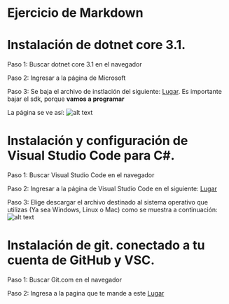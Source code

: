 
# Ejercicio de Markdown

# Instalación de dotnet core 3.1.
Paso 1: Buscar dotnet core 3.1 en el navegador

Paso 2: Ingresar a la página de Microsoft

Paso 3: Se baja el archivo de instlación del siguiente:
[Lugar](https://dotnet.microsoft.com/download/dotnet-core/3.0).
Es importante bajar el sdk, porque **vamos a programar**

La página se ve así:
![alt text](https://i.paste.pics/6a030c7cdf45aa45be93426647db7c04.png "Netcore")





# Instalación y configuración de Visual Studio Code para C#.
Paso 1: Buscar Visual Studio Code en el navegador 

Paso 2: Ingresar a la página de Visual Studio Code en el siguiente: [Lugar](
https://code.visualstudio.com/download=)

Paso 3: Elige descargar el archivo destinado al sistema operativo que utilizas (Ya sea Windows, Linux o Mac) como se muestra a continuación:
![alt text](https://i.paste.pics/c4ee277ab4b2deb59fcfa8ec8e5dae7f.png "Visual Studio")



# Instalación de git. conectado a tu cuenta de GitHub y VSC.
Paso 1: Buscar Git.com en el navegador 

Paso 2: Ingresa a la pagina que te mande a este [Lugar](https://git-scm.com/)
